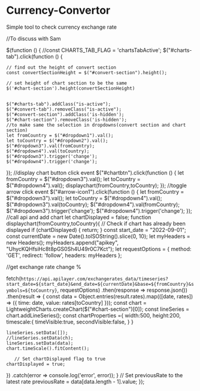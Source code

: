 # Currency-Convertor
Simple tool to check currency exchange rate

//To discuss with Sam

$(function () {
  //const CHARTS_TAB_FLAG = 'chartsTabActive';
  $("#charts-tab").click(function () {

    // find out the height of convert section
    const convertSectionHeight = $("#convert-section").height();
    
    // set height of chart section to be the same
    $('#chart-section').height(convertSectionHeight)


    $("#charts-tab").addClass("is-active");
    $("#convert-tab").removeClass("is-active");
    $("#convert-section").addClass('is-hidden');
    $("#chart-section").removeClass('is-hidden');
    //to make same the selection in dropdowns(convert section and chart section)
    let fromCountry = $("#dropdown1").val();
    let toCountry = $("#dropdown2").val();
    $("#dropdown3").val(fromCountry);
    $("#dropdown4").val(toCountry);
    $("#dropdown3").trigger('change');
    $("#dropdown4").trigger('change');
  });
  //display chart button click event
  $("#chartbtn").click(function () {
    let fromCountry = $("#dropdown3").val();
    let toCountry = $("#dropdown4").val();
    displaychart(fromCountry,toCountry);
  });
  //toggle arrow click event
  $("#arrow-icon1").click(function () {
    let fromCountry = $("#dropdown3").val();
    let toCountry = $("#dropdown4").val();
    $("#dropdown3").val(toCountry);
    $("#dropdown4").val(fromCountry);
    $("#dropdown3").trigger('change');
    $("#dropdown4").trigger('change');
});
//call api and add chart
let chartDisplayed = false;
function displaychart(fromCountry,toCountry){
   // Check if chart has already been displayed
   if (chartDisplayed) {
    return;
  }
  const start_date = "2022-09-01";
  const currentDate = new Date().toISOString().slice(0, 10);
  let myHeaders = new Headers();
  myHeaders.append("apikey", "UhycKQHfsiHc8t8pGS0Sh4U49r0C7Kct");
  let requestOptions = {
    method: 'GET',
    redirect: 'follow',
      headers: myHeaders
  };
  
  //get exchange rate change %

  fetch(`https://api.apilayer.com/exchangerates_data/timeseries?start_date=${start_date}&end_date=${currentDate}&base=${fromCountry}&symbols=${toCountry}`, requestOptions)
  .then(response => response.json())
  .then(result => {
    const data = Object.entries(result.rates).map(([date, rates]) => ({ time: date, value: rates[toCountry] }));
    const chart = LightweightCharts.createChart($("#chart-section")[0]);
    const lineSeries = chart.addLineSeries();
    const chartProperties ={
      width:500,
      height:200,
      timescale:{
        timeVisible:true,
        secondVisible:false,
      }
    }
   
    lineSeries.setData([]);
    //lineSeries.setData(ch);
    lineSeries.setData(data);
    chart.timeScale().fitContent();

       // Set chartDisplayed flag to true
    chartDisplayed = true;
  })
  .catch(error => console.log('error', error));
  }
  // Set previousRate to the latest rate
  previousRate = data[data.length - 1].value;
  });
  